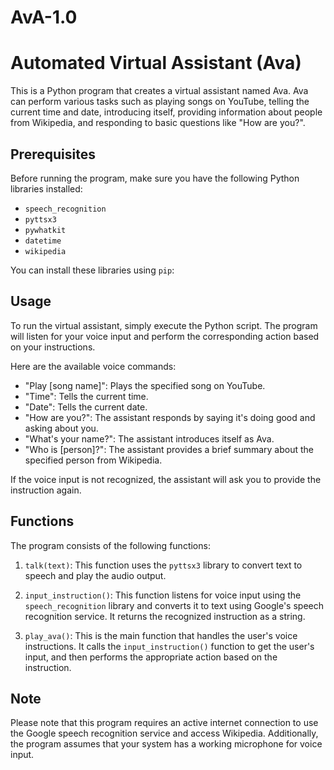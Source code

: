 # AvA-1.0
# Automated Virtual Assistant (Ava)

This is a Python program that creates a virtual assistant named Ava. Ava can perform various tasks such as playing songs on YouTube, telling the current time and date, introducing itself, providing information about people from Wikipedia, and responding to basic questions like "How are you?".

## Prerequisites

Before running the program, make sure you have the following Python libraries installed:

- `speech_recognition`
- `pyttsx3`
- `pywhatkit`
- `datetime`
- `wikipedia`

You can install these libraries using `pip`:

## Usage

To run the virtual assistant, simply execute the Python script. The program will listen for your voice input and perform the corresponding action based on your instructions.

Here are the available voice commands:

- "Play [song name]": Plays the specified song on YouTube.
- "Time": Tells the current time.
- "Date": Tells the current date.
- "How are you?": The assistant responds by saying it's doing good and asking about you.
- "What's your name?": The assistant introduces itself as Ava.
- "Who is [person]?": The assistant provides a brief summary about the specified person from Wikipedia.

If the voice input is not recognized, the assistant will ask you to provide the instruction again.

## Functions

The program consists of the following functions:

1. `talk(text)`: This function uses the `pyttsx3` library to convert text to speech and play the audio output.

2. `input_instruction()`: This function listens for voice input using the `speech_recognition` library and converts it to text using Google's speech recognition service. It returns the recognized instruction as a string.

3. `play_ava()`: This is the main function that handles the user's voice instructions. It calls the `input_instruction()` function to get the user's input, and then performs the appropriate action based on the instruction.

## Note

Please note that this program requires an active internet connection to use the Google speech recognition service and access Wikipedia. Additionally, the program assumes that your system has a working microphone for voice input.
